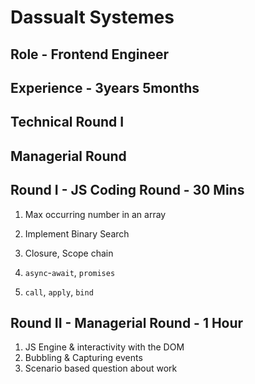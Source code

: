 # Dassualt Systemes

## Role - Frontend Engineer

## Experience - 3years 5months

## Technical Round I

## Managerial Round

## Round I - JS Coding Round - 30 Mins

1. Max occurring number in an array

2. Implement Binary Search

3. Closure, Scope chain

4. `async`-`await`, `promises`

5. `call`, `apply`, `bind`

## Round II - Managerial Round - 1 Hour

1. JS Engine & interactivity with the DOM
1. Bubbling & Capturing events
1. Scenario based question about work
